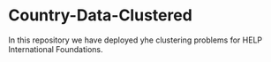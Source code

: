 # Country-Data-Clustered
In this repository we have deployed yhe clustering problems for HELP International Foundations.
